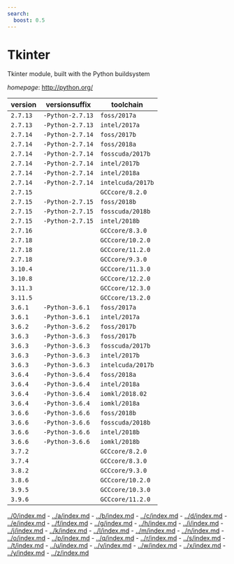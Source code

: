 ```yaml
---
search:
  boost: 0.5
---
```

# Tkinter

Tkinter module, built with the Python buildsystem

*homepage*: <http://python.org/>

version | versionsuffix | toolchain
--------|---------------|----------
``2.7.13`` | ``-Python-2.7.13`` | ``foss/2017a``
``2.7.13`` | ``-Python-2.7.13`` | ``intel/2017a``
``2.7.14`` | ``-Python-2.7.14`` | ``foss/2017b``
``2.7.14`` | ``-Python-2.7.14`` | ``foss/2018a``
``2.7.14`` | ``-Python-2.7.14`` | ``fosscuda/2017b``
``2.7.14`` | ``-Python-2.7.14`` | ``intel/2017b``
``2.7.14`` | ``-Python-2.7.14`` | ``intel/2018a``
``2.7.14`` | ``-Python-2.7.14`` | ``intelcuda/2017b``
``2.7.15`` |  | ``GCCcore/8.2.0``
``2.7.15`` | ``-Python-2.7.15`` | ``foss/2018b``
``2.7.15`` | ``-Python-2.7.15`` | ``fosscuda/2018b``
``2.7.15`` | ``-Python-2.7.15`` | ``intel/2018b``
``2.7.16`` |  | ``GCCcore/8.3.0``
``2.7.18`` |  | ``GCCcore/10.2.0``
``2.7.18`` |  | ``GCCcore/11.2.0``
``2.7.18`` |  | ``GCCcore/9.3.0``
``3.10.4`` |  | ``GCCcore/11.3.0``
``3.10.8`` |  | ``GCCcore/12.2.0``
``3.11.3`` |  | ``GCCcore/12.3.0``
``3.11.5`` |  | ``GCCcore/13.2.0``
``3.6.1`` | ``-Python-3.6.1`` | ``foss/2017a``
``3.6.1`` | ``-Python-3.6.1`` | ``intel/2017a``
``3.6.2`` | ``-Python-3.6.2`` | ``foss/2017b``
``3.6.3`` | ``-Python-3.6.3`` | ``foss/2017b``
``3.6.3`` | ``-Python-3.6.3`` | ``fosscuda/2017b``
``3.6.3`` | ``-Python-3.6.3`` | ``intel/2017b``
``3.6.3`` | ``-Python-3.6.3`` | ``intelcuda/2017b``
``3.6.4`` | ``-Python-3.6.4`` | ``foss/2018a``
``3.6.4`` | ``-Python-3.6.4`` | ``intel/2018a``
``3.6.4`` | ``-Python-3.6.4`` | ``iomkl/2018.02``
``3.6.4`` | ``-Python-3.6.4`` | ``iomkl/2018a``
``3.6.6`` | ``-Python-3.6.6`` | ``foss/2018b``
``3.6.6`` | ``-Python-3.6.6`` | ``fosscuda/2018b``
``3.6.6`` | ``-Python-3.6.6`` | ``intel/2018b``
``3.6.6`` | ``-Python-3.6.6`` | ``iomkl/2018b``
``3.7.2`` |  | ``GCCcore/8.2.0``
``3.7.4`` |  | ``GCCcore/8.3.0``
``3.8.2`` |  | ``GCCcore/9.3.0``
``3.8.6`` |  | ``GCCcore/10.2.0``
``3.9.5`` |  | ``GCCcore/10.3.0``
``3.9.6`` |  | ``GCCcore/11.2.0``

[../0/index.md](0) - [../a/index.md](a) - [../b/index.md](b) - [../c/index.md](c) - [../d/index.md](d) - [../e/index.md](e) - [../f/index.md](f) - [../g/index.md](g) - [../h/index.md](h) - [../i/index.md](i) - [../j/index.md](j) - [../k/index.md](k) - [../l/index.md](l) - [../m/index.md](m) - [../n/index.md](n) - [../o/index.md](o) - [../p/index.md](p) - [../q/index.md](q) - [../r/index.md](r) - [../s/index.md](s) - [../t/index.md](t) - [../u/index.md](u) - [../v/index.md](v) - [../w/index.md](w) - [../x/index.md](x) - [../y/index.md](y) - [../z/index.md](z)

